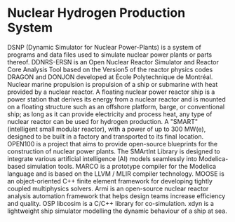 # Nuclear Hydrogen Production System

DSNP (Dynamic Simulator for Nuclear Power-Plants) is a system of programs and data files used to simulate nuclear power plants or parts thereof. DDNRS-ERSN is an Open Nuclear Reactor Simulator and Reactor Core Analysis Tool based on the Version5 of the reactor physics codes DRAGON and DONJON developed at École Polytechnique de Montréal. Nuclear marine propulsion is propulsion of a ship or submarine with heat provided by a nuclear reactor. A floating nuclear power reactor ship is a power station that derives its energy from a nuclear reactor and is mounted on a floating structure such as an offshore platform, barge, or conventional ship; as long as it can provide electricity and process heat, any type of nuclear reactor can be used for hydrogen production. A "SMART" (intelligent small modular reactor), with a power of up to 300 MW(e), designed to be built in a factory and transported to its final location. OPEN100 is a project that aims to provide open-source blueprints for the construction of nuclear power plants. The SMArtInt Library is designed to integrate various artificial intelligence (AI) models seamlessly into Modelica-based simulation tools. MARCO is a prototype compiler for the Modelica language and is based on the LLVM / MLIR compiler technology. MOOSE is an object-oriented C++ finite element framework for developing tightly coupled multiphysics solvers. Armi is an open-source nuclear reactor analysis automation framework that helps design teams increase efficiency and quality. OSP libcosim is a C/C++ library for co-simulation. xdyn is a lightweight ship simulator modelling the dynamic behaviour of a ship at sea.
